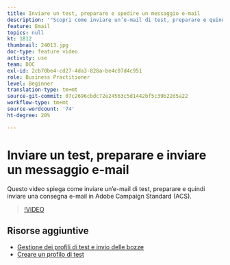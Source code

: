 ```yaml
---
title: Inviare un test, preparare e spedire un messaggio e-mail
description: '"Scopri come inviare un’e-mail di test, preparare e quindi inviare la consegna e-mail. "'
feature: Email  
topics: null
kt: 1812
thumbnail: 24013.jpg
doc-type: feature video
activity: use
team: DOC
exl-id: 2cb70be4-cd27-4da3-828a-be4c07d4c951
role: Business Practitioner
level: Beginner
translation-type: tm+mt
source-git-commit: 07c2696cbdc72e24563c5d1442bf5c39b22d5a22
workflow-type: tm+mt
source-wordcount: '74'
ht-degree: 20%

---
```


# Inviare un test, preparare e inviare un messaggio e-mail

Questo video spiega come inviare un’e-mail di test, preparare e quindi inviare una consegna e-mail in Adobe Campaign Standard (ACS).

>[!VIDEO](https://video.tv.adobe.com/v/24013/)

## Risorse aggiuntive

* [Gestione dei profili di test e invio delle bozze](https://docs.adobe.com/content/help/en/campaign-standard/using/testing-and-sending/preparing-and-testing-messages/managing-test-profiles-and-sending-proofs.html)
* [Creare un profilo di test](/help/profiles-and-audiences/creating-a-profile.md)
